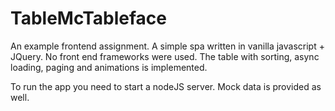# TableMcTableface
An example frontend assignment.
A simple spa written in vanilla javascript + JQuery. No front end frameworks were used. 
The table with sorting, async loading, paging and animations is implemented.

To run the app you need to start a nodeJS server. Mock data is provided as well. 
